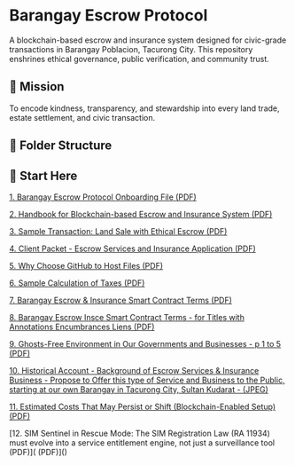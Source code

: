 # Barangay Escrow Protocol

A blockchain-based escrow and insurance system designed for civic-grade transactions in Barangay Poblacion, Tacurong City. This repository enshrines ethical governance, public verification, and community trust.

## 🌱 Mission
To encode kindness, transparency, and stewardship into every land trade, estate settlement, and civic transaction.

## 🧠 Folder Structure



## 📄 Start Here  
[1.  Barangay Escrow Protocol Onboarding File (PDF)](https://github.com/onnoblock/Barangay-Escrow-Protocol/blob/main/docs/pdf/Barangay%20Escrow%20Protocol.pdf)

[2.  Handbook for Blockchain-based Escrow and Insurance System (PDF)](https://github.com/onnoblock/Barangay-Escrow-Protocol/blob/main/docs/pdf/2.%20%20Handbook%20for%20Blockchain-based%20Escrow%20and%20Insurance%20System.pdf)

[3.  Sample Transaction:  Land Sale with Ethical Escrow (PDF)](https://github.com/onnoblock/Barangay-Escrow-Protocol/blob/main/docs/pdf/3.%20%20Sample%20Transaction%20-%20Land%20Sale%20with%20Ethical%20Escrow.pdf)

[4.  Client Packet - Escrow Services and Insurance Application (PDF)](https://github.com/onnoblock/Barangay-Escrow-Protocol/blob/main/docs/pdf/4.%20%20Client%20Packet%20-%20Escrow%20Services%20and%20Insurance%20Application.pdf)

[5.  Why Choose GitHub to Host Files (PDF)](https://github.com/onnoblock/Barangay-Escrow-Protocol/blob/main/docs/pdf/5%20%20Why%20Choose%20Github%20to%20Host%20Files.pdf)

[6.  Sample Calculation of Taxes (PDF)](https://github.com/onnoblock/Barangay-Escrow-Protocol/blob/main/docs/pdf/6.%20%20Sample%20Calculation%20of%20Taxes.pdf)

[7.  Barangay Escrow & Insurance Smart Contract Terms (PDF)](https://github.com/onnoblock/Barangay-Escrow-Protocol/blob/main/docs/pdf/7.%20%20Barangay%20Escrow%20%26%20Insurance%20Smart%20Contract%20Terms.pdf)

[8.  Barangay Escrow Insce Smart Contract Terms - for Titles with Annotations Encumbrances Liens (PDF)](https://github.com/onnoblock/Barangay-Escrow-Protocol/blob/main/docs/pdf/8.%20%20Barangay%20Escrow%20Insce%20Smart%20Contract%20Terms%20-%20for%20Titles%20with%20Annotations%20Encumbrances%20Liens.pdf)

[9.  Ghosts-Free Environment in Our Governments and Businesses - p 1 to 5 (PDF)](https://github.com/onnoblock/Barangay-Escrow-Protocol/blob/main/docs/pdf/9.%20%20Ghosts-Free%20Environment%20in%20Our%20Governments%20and%20Businesses%20-%20p%201%20to%205.pdf)

[10.  Historical Account - Background of Escrow Services & Insurance Business -  Propose to Offer this type of Service and Business to the Public, starting at our own Barangay in Tacurong City, Sultan Kudarat - (JPEG)](https://github.com/onnoblock/Barangay-Escrow-Protocol/blob/main/docs/jpeg/1%20%20escrow%20services%20and%20insurance.jpg)

[11.  Estimated Costs That May Persist or Shift (Blockchain-Enabled Setup) (PDF)](https://github.com/onnoblock/Barangay-Escrow-Protocol/blob/main/docs/pdf/Estimated%20Costs%20That%20May%20Persist%20or%20Shift%20(Blockchain-Enabled%20Setup).pdf)

[12.  SIM Sentinel in Rescue Mode:  The SIM Registration Law (RA 11934)
must evolve into a service entitlement engine, not just a surveillance tool (PDF)]( 
(PDF)]()
